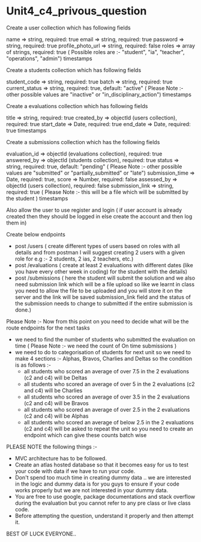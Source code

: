 # Unit4_c4_privous_question

Create a user collection which has following fields

name => string, required: true
email => string, required: true
password => string, required: true
profile_photo_url => string, required: false
roles => array of strings, required: true ( Possible roles are :- "student", "ia", "teacher", "operations", "admin")
timestamps


Create a students collection which has following fields

student_code => string, required: true
batch => string, required: true
current_status => string, required: true, default: "active" ( Please Note :- other possible values are "inactive" or "in_disciplinary_action")
timestamps

Create a evaluations collection which has following fields

title => string, required: true
created_by => objectId (users collection), required: true
start_date => Date, required: true
end_date => Date, required: true
timestamps

Create a submissions collection which has the following fields

evaluation_id => objectId (evaluations collection), required: true
answered_by => objectId (students collection), required: true
status => string, required: true, default: "pending" ( Please Note :- other possible values are "submitted" or "partially_submitted" or "late")
submission_time => Date, required: true,
score => Number, required: false
assessed_by => objectId (users collection), required: false
submission_link => string, required: true ( Please Note :- this will be a file which will be submitted by the student )
timestamps 


Also allow the user to use register and login ( if user account is already created then they should be logged in else create the account and then log them in)

Create below endpoints

- post /users ( create different types of users based on roles with all details and from postman I will suggest creating 2 users with a given role for e.g :- 2 students, 2 ias, 2 teachers, etc.)
- post /evaluations ( create at least 2 evaluations with different dates (like you have every other week in coding) for the student with the details)
- post /submissions ( here the student will submit the solution and we also need submission link which will be a file upload so like we learnt in class you need to allow the file to be uploaded and you will store it on the server and the link will be saved submission_link field and the status of the submission needs to change to submitted if the entire submission is done.)

Please Note :- Now from this point on you need to decide what will be the route endpoints for the next tasks

- we need to find the number of students who submitted the evaluation on time ( Please Note :- we need the count of On time submissions )
- we need to do to categorisation of students for next unit so we need to make 4 sections :- Alphas, Bravos, Charlies and Deltas so the condition is as follows :-
    - all students who scored an average of over 7.5 in the 2 evaluations (c2 and c4) will be Deltas
    - all students who scored an average of over 5 in the 2 evaluations (c2 and c4) will be Charlies
    - all students who scored an average of over 3.5 in the 2 evaluations (c2 and c4) will be Bravos
    - all students who scored an average of over 2.5 in the 2 evaluations (c2 and c4) will be Alphas
    - all students who scored an average of below 2.5 in the 2 evaluations (c2 and c4) will be asked to repeat the unit
so you need to create an endpoint which can give these counts batch wise

PLEASE NOTE the following things :- 
- MVC architecture has to be followed.
- Create an atlas hosted database so that it becomes easy for us to test your code with data if we have to run your code.
- Don't spend too much time in creating dummy data .. we are interested in the logic and dummy data is for you guys to ensure if your code works properly but we are not interested in your dummy data.
- You are free to use google, package documentations and stack overflow during the evaluation but you cannot refer to any pre class or live class code.
- Before attempting the question, understand it properly and then attempt it.

BEST OF LUCK EVERYONE..
